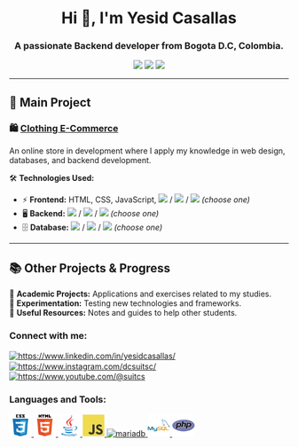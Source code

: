 <h1 align="center">Hi 👋, I'm Yesid Casallas</h1>
<h3 align="center">A passionate Backend developer from Bogota D.C, Colombia.</h3>

<p align="center">
  <img src="https://img.shields.io/badge/Engineering%20Student-%F0%9F%92%BB-blue" />
  <img src="https://img.shields.io/badge/Web%20Development-%F0%9F%9A%80-orange" />
  <img src="https://img.shields.io/badge/Open%20to%20Collaboration-%E2%9C%85-green" />
</p>

--- 

## 🚀 Main Project  
<h3>🛍️ <a href="https://github.com/SuitsG/store" target="_blank">Clothing E-Commerce</a></h3>
<p>An online store in development where I apply my knowledge in web design, databases, and backend development.</p>

🛠 **Technologies Used:**  
- ⚡ **Frontend:** HTML, CSS, JavaScript, <img src="https://img.shields.io/badge/React-61DAFB?logo=react&logoColor=white" /> / <img src="https://img.shields.io/badge/Vue-4FC08D?logo=vue.js&logoColor=white" /> / <img src="https://img.shields.io/badge/Angular-DD0031?logo=angular&logoColor=white" /> *(choose one)*  
- 🖥 **Backend:** <img src="https://img.shields.io/badge/Node.js-43853D?logo=node.js&logoColor=white" /> / <img src="https://img.shields.io/badge/Django-092E20?logo=django&logoColor=white" /> / <img src="https://img.shields.io/badge/Spring%20Boot-6DB33F?logo=spring-boot&logoColor=white" /> *(choose one)*  
- 🗄 **Database:** <img src="https://img.shields.io/badge/MySQL-4479A1?logo=mysql&logoColor=white" /> / <img src="https://img.shields.io/badge/PostgreSQL-316192?logo=postgresql&logoColor=white" /> / <img src="https://img.shields.io/badge/MongoDB-47A248?logo=mongodb&logoColor=white" /> *(choose one)*  

---

## 📚 Other Projects & Progress  
📌 **Academic Projects:** Applications and exercises related to my studies.  
🔬 **Experimentation:** Testing new technologies and frameworks.  
📖 **Useful Resources:** Notes and guides to help other students.  


<h3 align="left">Connect with me:</h3>
<p align="left">
<a href="https://www.linkedin.com/in/yesidcasallas/" target="blank"><img align="center" src="https://raw.githubusercontent.com/rahuldkjain/github-profile-readme-generator/master/src/images/icons/Social/linked-in-alt.svg" alt="https://www.linkedin.com/in/yesidcasallas/" height="30" width="40" /></a>
<a href="https://www.instagram.com/dcsuitsc/" target="blank"><img align="center" src="https://raw.githubusercontent.com/rahuldkjain/github-profile-readme-generator/master/src/images/icons/Social/instagram.svg" alt="https://www.instagram.com/dcsuitsc/" height="30" width="40" /></a>
<a href="https://www.youtube.com/@Suitcs" target="blank"><img align="center" src="https://raw.githubusercontent.com/rahuldkjain/github-profile-readme-generator/master/src/images/icons/Social/youtube.svg" alt="https://www.youtube.com/@suitcs" height="30" width="40" /></a>
</p>

<h3 align="left">Languages and Tools:</h3>
<p align="left"> <a href="https://www.w3schools.com/css/" target="_blank" rel="noreferrer"> <img src="https://raw.githubusercontent.com/devicons/devicon/master/icons/css3/css3-original-wordmark.svg" alt="css3" width="40" height="40"/> </a> <a href="https://www.w3.org/html/" target="_blank" rel="noreferrer"> <img src="https://raw.githubusercontent.com/devicons/devicon/master/icons/html5/html5-original-wordmark.svg" alt="html5" width="40" height="40"/> </a> <a href="https://www.java.com" target="_blank" rel="noreferrer"> <img src="https://raw.githubusercontent.com/devicons/devicon/master/icons/java/java-original.svg" alt="java" width="40" height="40"/> </a> <a href="https://developer.mozilla.org/en-US/docs/Web/JavaScript" target="_blank" rel="noreferrer"> <img src="https://raw.githubusercontent.com/devicons/devicon/master/icons/javascript/javascript-original.svg" alt="javascript" width="40" height="40"/> </a> <a href="https://mariadb.org/" target="_blank" rel="noreferrer"> <img src="https://www.vectorlogo.zone/logos/mariadb/mariadb-icon.svg" alt="mariadb" width="40" height="40"/> </a> <a href="https://www.mysql.com/" target="_blank" rel="noreferrer"> <img src="https://raw.githubusercontent.com/devicons/devicon/master/icons/mysql/mysql-original-wordmark.svg" alt="mysql" width="40" height="40"/> </a> <a href="https://www.php.net" target="_blank" rel="noreferrer"> <img src="https://raw.githubusercontent.com/devicons/devicon/master/icons/php/php-original.svg" alt="php" width="40" height="40"/> </a> </p>
